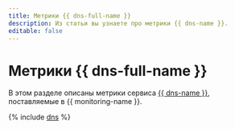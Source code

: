 ```yaml
---
title: Метрики {{ dns-full-name }}
description: Из статьи вы узнаете про метрики {{ dns-name }}.
editable: false
---
```


# Метрики {{ dns-full-name }}

В этом разделе описаны метрики сервиса [{{ dns-name }}](../../dns/), поставляемые в {{ monitoring-name }}.

{% include [dns](../../_includes/monitoring/metrics-ref/dns.md) %}
